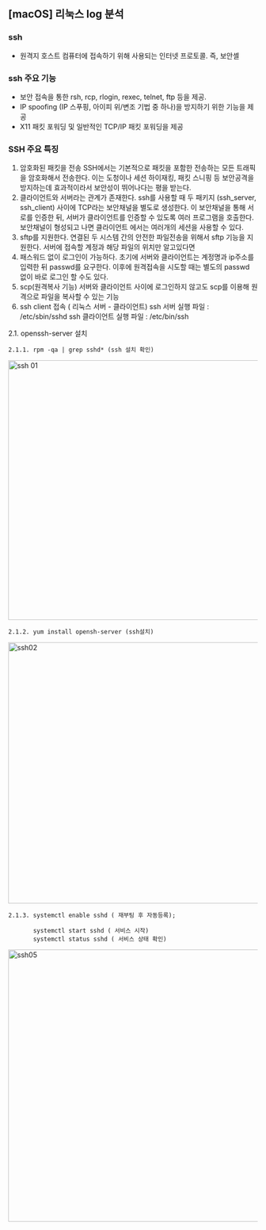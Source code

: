 ## [macOS] 리눅스 log 분석



### ssh 
  - 원격지 호스트 컴퓨터에 접속하기 위해 사용되는 인터넷 프로토콜. 즉, 보안셸

### ssh 주요 기능
  - 보안 접속을 통한 rsh, rcp, rlogin, rexec, telnet, ftp 등을 제공.
  - IP spoofing (IP 스푸핑, 아이피 위/변조 기법 중 하나)을 방지하기 위한 기능을 제공
  - X11 패킷 포워딩 및 일반적인 TCP/IP 패킷 포워딩을 제공

### SSH 주요 특징
 1. 암호화된 패킷을 전송 
   SSH에서는 기본적으로 패킷을 포함한 전송하는 모든 트래픽을 암호화해서 전송한다.
   이는 도청이나 세션 하이재킹, 패킷 스니핑 등 보안공격을 방지하는데 효과적이라서 보안성이 뛰어나다는 평을 받는다.
 2. 클라이언트와 서버라는 관계가 존재한다.
   ssh를 사용할 때 두 패키지 (ssh_server, ssh_client) 사이에 TCP라는 보안채널을 별도로 생성한다.
   이 보안채널을 통해 서로를 인증한 뒤, 서버가 클라이언트를 인증할 수 있도록 여러 프로그램을 호출한다.
   보안채널이 형성되고 나면 클라이언트 에서는 여러개의 세션을 사용할 수 있다.
 3. sftp를 지원한다.
   연결된 두 시스템 간의 안전한 파일전송을 위해서 sftp 기능을 지원한다.
   서버에 접속할 계정과 해당 파일의 위치만 알고있다면
4. 패스워드 없이 로그인이 가능하다.
  초기에 서버와 클라이언트는 계정명과 ip주소를 입력한 뒤 passwd를 요구한다.
  이후에 원격접속을 시도할 때는 별도의 passwd 없이 바로 로그인 할 수도 있다.
5. scp(원격복사 기능)
  서버와 클라이언트 사이에 로그인하지 않고도 scp를 이용해 원격으로 파일을 복사할 수 있는 기능
2. ssh client 접속 ( 리눅스 서버 - 클라이언트)
  ssh 서버 실행 파일 : /etc/sbin/sshd
  ssh 클라이언트 실행 파일 : /etc/bin/ssh

  2.1. openssh-server 설치

    2.1.1. rpm -qa | grep sshd* (ssh 설치 확인)

<img width="524" alt="ssh 01" src="https://user-images.githubusercontent.com/87052051/161434312-defe4767-ae09-4301-8ef4-c8ca8a7b68a9.png">
    
    2.1.2. yum install opensh-server (ssh설치)

<img width="527" alt="ssh02" src="https://user-images.githubusercontent.com/87052051/161590085-b7e692b9-4604-4db1-b3c6-452579e8f6a4.png">

    2.1.3. systemctl enable sshd ( 재부팅 후 자동등록);
    
           systemctl start sshd ( 서비스 시작)
           systemctl status sshd ( 서비스 상태 확인)

<img width="549" alt="ssh05" src="https://user-images.githubusercontent.com/87052051/162002097-f28199d2-194e-4f7a-863a-65ea0d7a9c11.png">


